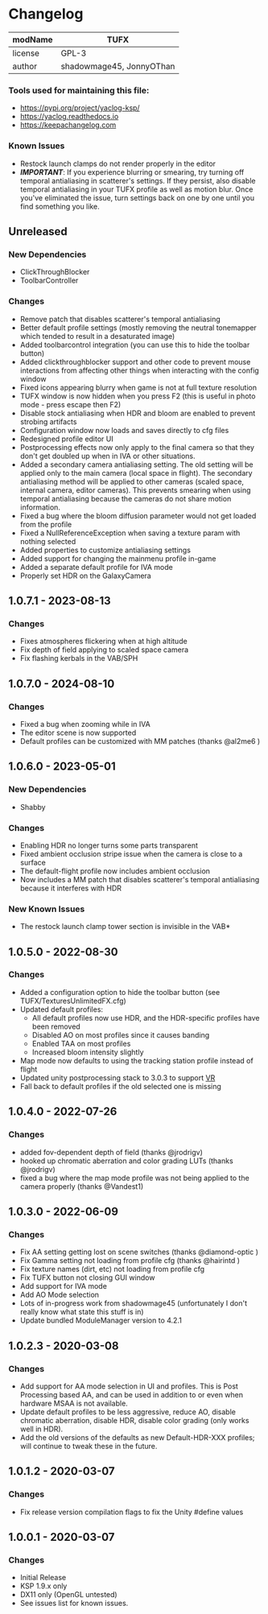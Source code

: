# Changelog

| modName | TUFX                                 |
| ------- | ------------------------------------ |
| license | GPL-3                                |
| author  | shadowmage45, JonnyOThan             |

### Tools used for maintaining this file:

* https://pypi.org/project/yaclog-ksp/
* https://yaclog.readthedocs.io
* https://keepachangelog.com

### Known Issues

* Restock launch clamps do not render properly in the editor
* ***IMPORTANT***:  If you experience blurring or smearing, try turning off temporal antialiasing in scatterer's settings.  If they persist, also disable temporal antialiasing in your TUFX profile as well as motion blur.  Once you've eliminated the issue, turn settings back on one by one until you find something you like.

## Unreleased

### New Dependencies

* ClickThroughBlocker
* ToolbarController

### Changes

* Remove patch that disables scatterer's temporal antialiasing
* Better default profile settings (mostly removing the neutral tonemapper which tended to result in a desaturated image)
* Added toolbarcontrol integration (you can use this to hide the toolbar button)
* Added clickthroughblocker support and other code to prevent mouse interactions from affecting other things when interacting with the config window
* Fixed icons appearing blurry when game is not at full texture resolution
* TUFX window is now hidden when you press F2 (this is useful in photo mode - press escape then F2)
* Disable stock antialiasing when HDR and bloom are enabled to prevent strobing artifacts
* Configuration window now loads and saves directly to cfg files
* Redesigned profile editor UI
* Postprocessing effects now only apply to the final camera so that they don't get doubled up when in IVA or other situations.
* Added a secondary camera antialiasing setting.  The old setting will be applied only to the main camera (local space in flight).  The secondary antialiasing method will be applied to other cameras (scaled space, internal camera, editor cameras).  This prevents smearing when using temporal antialiasing because the cameras do not share motion information.
* Fixed a bug where the bloom diffusion parameter would not get loaded from the profile
* Fixed a NullReferenceException when saving a texture param with nothing selected
* Added properties to customize antialiasing settings
* Added support for changing the mainmenu profile in-game
* Added a separate default profile for IVA mode
* Properly set HDR on the GalaxyCamera


## 1.0.7.1 - 2023-08-13

### Changes

* Fixes atmospheres flickering when at high altitude
* Fix depth of field applying to scaled space camera
* Fix flashing kerbals in the VAB/SPH


## 1.0.7.0 - 2024-08-10

### Changes

* Fixed a bug when zooming while in IVA
* The editor scene is now supported
* Default profiles can be customized with MM patches (thanks @al2me6 )


## 1.0.6.0 - 2023-05-01

### New Dependencies

* Shabby

### Changes

* Enabling HDR no longer turns some parts transparent
* Fixed ambient occlusion stripe issue when the camera is close to a surface
* The default-flight profile now includes ambient occlusion
* Now includes a MM patch that disables scatterer's temporal antialiasing because it interferes with HDR

### New Known Issues

* The restock launch clamp tower section is invisible in the VAB*


## 1.0.5.0 - 2022-08-30

### Changes

* Added a configuration option to hide the toolbar button (see TUFX/TexturesUnlimitedFX.cfg)
* Updated default profiles:
  * All default profiles now use HDR, and the HDR-specific profiles have been removed
  * Disabled AO on most profiles since it causes banding
  * Enabled TAA on most profiles
  * Increased bloom intensity slightly
* Map mode now defaults to using the tracking station profile instead of flight
* Updated unity postprocessing stack to 3.0.3 to support [VR](https://github.com/JonnyOThan/Kerbal-VR/wiki)
* Fall back to default profiles if the old selected one is missing


## 1.0.4.0 - 2022-07-26

### Changes

* added fov-dependent depth of field (thanks @jrodrigv)
* hooked up chromatic aberration and color grading LUTs (thanks @jrodrigv)
* fixed a bug where the map mode profile was not being applied to the camera properly (thanks @Vandest1)


## 1.0.3.0 - 2022-06-09

### Changes

* Fix AA setting getting lost on scene switches (thanks @diamond-optic )
* Fix Gamma setting not loading from profile cfg (thanks @hairintd )
* Fix texture names (dirt, etc) not loading from profile cfg
* Fix TUFX button not closing GUI window
* Add support for IVA mode
* Add AO Mode selection
* Lots of in-progress work from shadowmage45 (unfortunately I don't really know what state this stuff is in)
* Update bundled ModuleManager version to 4.2.1


## 1.0.2.3 - 2020-03-08

### Changes

* Add support for AA mode selection in UI and profiles.  This is Post Processing based AA, and can be used in addition to or even when hardware MSAA is not available.
* Update default profiles to be less aggressive, reduce AO, disable chromatic aberration, disable HDR, disable color grading (only works well in HDR).
* Add the old versions of the defaults as new Default-HDR-XXX profiles; will continue to tweak these in the future.


## 1.0.1.2 - 2020-03-07

### Changes

* Fix release version compilation flags to fix the Unity #define values


## 1.0.0.1 - 2020-03-07

### Changes

* Initial Release
* KSP 1.9.x only
* DX11 only (OpenGL untested)
* See issues list for known issues.
